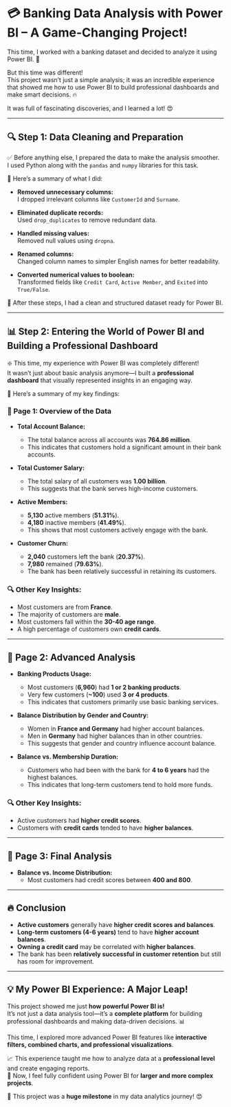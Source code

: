 # 💳 Banking Data Analysis with Power BI – A Game-Changing Project!  

This time, I worked with a banking dataset and decided to analyze it using Power BI. 🏦  

But this time was different!  
This project wasn’t just a simple analysis; it was an incredible experience that showed me how to use Power BI to build professional dashboards and make smart decisions. 🔥  

It was full of fascinating discoveries, and I learned a lot! 😍  

---

## 🔍 Step 1: Data Cleaning and Preparation  

✅ Before anything else, I prepared the data to make the analysis smoother.  
I used Python along with the `pandas` and `numpy` libraries for this task.  

📌 Here’s a summary of what I did:  

- **Removed unnecessary columns:**  
  I dropped irrelevant columns like `CustomerId` and `Surname`.  

- **Eliminated duplicate records:**  
  Used `drop_duplicates` to remove redundant data.  

- **Handled missing values:**  
  Removed null values using `dropna`.  

- **Renamed columns:**  
  Changed column names to simpler English names for better readability.  

- **Converted numerical values to boolean:**  
  Transformed fields like `Credit Card`, `Active Member`, and `Exited` into `True/False`.  

🔻 After these steps, I had a clean and structured dataset ready for Power BI.  

---

## 📊 Step 2: Entering the World of Power BI and Building a Professional Dashboard  

❇️ This time, my experience with Power BI was completely different!  
It wasn’t just about basic analysis anymore—I built a **professional dashboard** that visually represented insights in an engaging way.  

📌 Here’s a summary of my key findings:  

### 🎯 Page 1: Overview of the Data  

- **Total Account Balance:**  
  - The total balance across all accounts was **764.86 million**.  
  - This indicates that customers hold a significant amount in their bank accounts.  

- **Total Customer Salary:**  
  - The total salary of all customers was **1.00 billion**.  
  - This suggests that the bank serves high-income customers.  

- **Active Members:**  
  - **5,130** active members (**51.31%**).  
  - **4,180** inactive members (**41.49%**).  
  - This shows that most customers actively engage with the bank.  

- **Customer Churn:**  
  - **2,040** customers left the bank (**20.37%**).  
  - **7,980** remained (**79.63%**).  
  - The bank has been relatively successful in retaining its customers.  

### 🔍 Other Key Insights:  

- Most customers are from **France**.  
- The majority of customers are **male**.  
- Most customers fall within the **30-40 age range**.  
- A high percentage of customers own **credit cards**.  

---

## 🎯 Page 2: Advanced Analysis  

- **Banking Products Usage:**  
  - Most customers (**6,960**) had **1 or 2 banking products**.  
  - Very few customers (**~100**) used **3 or 4 products**.  
  - This indicates that customers primarily use basic banking services.  

- **Balance Distribution by Gender and Country:**  
  - Women in **France and Germany** had higher account balances.  
  - Men in **Germany** had higher balances than in other countries.  
  - This suggests that gender and country influence account balance.  

- **Balance vs. Membership Duration:**  
  - Customers who had been with the bank for **4 to 6 years** had the highest balances.  
  - This indicates that long-term customers tend to hold more funds.  

### 🔍 Other Key Insights:  

- Active customers had **higher credit scores**.  
- Customers with **credit cards** tended to have **higher balances**.  

---

## 🎯 Page 3: Final Analysis  

- **Balance vs. Income Distribution:**  
  - Most customers had credit scores between **400 and 800**.  

---

## 🔥 Conclusion  

- **Active customers** generally have **higher credit scores and balances**.  
- **Long-term customers (4-6 years)** tend to have **higher account balances**.  
- **Owning a credit card** may be correlated with **higher balances**.  
- The bank has been **relatively successful in customer retention** but still has room for improvement.  

---

## 💡 My Power BI Experience: A Major Leap!  

This project showed me just **how powerful Power BI is!**  
It’s not just a data analysis tool—it’s a **complete platform** for building professional dashboards and making data-driven decisions. 📊  

This time, I explored more advanced Power BI features like **interactive filters, combined charts, and professional visualizations**.  

📈 This experience taught me how to analyze data at a **professional level** and create engaging reports.  
📌 Now, I feel fully confident using Power BI for **larger and more complex projects**.  

🚀 This project was a **huge milestone** in my data analytics journey! 😍
